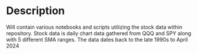 # Description
Will contain various notebooks and scripts utilizing the stock data within repository.
Stock data is daily chart data gathered from QQQ and SPY along with 5 different SMA ranges. The data dates back to the late 1990s to April 2024
